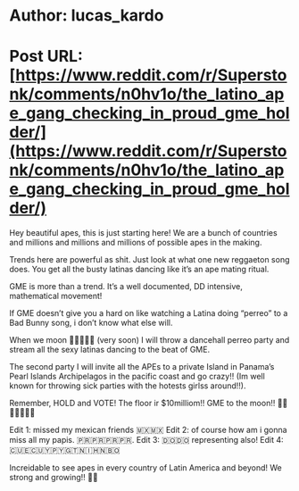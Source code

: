 # Author: lucas_kardo
# Post URL: [https://www.reddit.com/r/Superstonk/comments/n0hv1o/the_latino_ape_gang_checking_in_proud_gme_holder/](https://www.reddit.com/r/Superstonk/comments/n0hv1o/the_latino_ape_gang_checking_in_proud_gme_holder/)


Hey beautiful apes,  this is just starting here!   We are a bunch of countries and millions and millions and millions of possible apes in the making. 

Trends here are powerful as shit.   Just look at what one new reggaeton song does.  You get all the busty latinas dancing like it’s an ape mating ritual.  

GME is more than a trend.  It’s a well documented, DD intensive, mathematical movement!   

If GME doesn’t give you a hard on like watching a Latina doing “perreo” to a Bad Bunny song, i don’t know what else will. 

When we moon 🚀🚀🚀🌑🌑 (very soon) I will throw a dancehall perreo party and stream all the sexy latinas dancing to the beat of GME.   

The second party I will invite all the APEs to a private Island in Panama’s Pearl Islands Archipelagos in the pacific coast and go crazy!!   (Im well known for throwing sick parties with the hotests girlss around!!). 

Remember, HOLD and VOTE!   The floor ir $10milliom!!  GME to the moon!! 🚀🚀🚀🚀🚀🚀🚀



Edit 1:  missed my mexican friends 🇲🇽🇲🇽
Edit 2:  of course how am i gonna miss all my papis. 🇵🇷🇵🇷🇵🇷🇵🇷.
Edit 3: 🇩🇴🇩🇴 representing also!
Edit 4: 🇨🇺🇪🇨🇺🇾🇵🇾🇬🇹🇳🇮🇭🇳🇧🇴

Increidable to see apes in every country of Latin America and beyond!   We strong and growing!!  🦍🦍